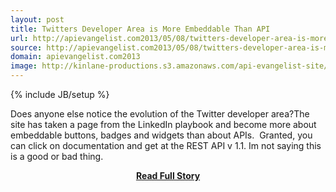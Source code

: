 ```yaml
---
layout: post
title: Twitters Developer Area is More Embeddable Than API
url: http://apievangelist.com2013/05/08/twitters-developer-area-is-more-embeddable-than-api/
source: http://apievangelist.com2013/05/08/twitters-developer-area-is-more-embeddable-than-api/
domain: apievangelist.com2013
image: http://kinlane-productions.s3.amazonaws.com/api-evangelist-site/blog/twitter-homepage-2.png
---
```

{% include JB/setup %}<p>Does anyone else notice the evolution of the Twitter developer area?The site has taken a page from the LinkedIn playbook and become more about embeddable buttons, badges and widgets than about APIs.  Granted, you can click on documentation and get at the REST API v 1.1. Im not saying this is a good or bad thing.</p>
<center><p><a href="http://apievangelist.com2013/05/08/twitters-developer-area-is-more-embeddable-than-api/" style='padding:25px; font-sze:18px; font-weight: bold;'>Read Full Story</a></p></center>
